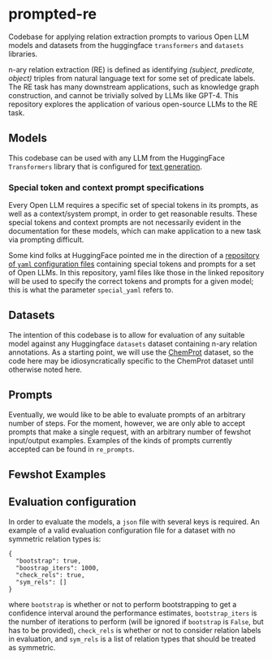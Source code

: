# prompted-re
Codebase for applying relation extraction prompts to various Open LLM models and datasets from the huggingface `transformers` and `datasets` libraries.

n-ary relation extraction (RE) is defined as identifying *(subject, predicate, object)* triples from natural language text for some set of predicate labels. The RE task has many downstream applications, such as knowledge graph construction, and cannot be trivially solved by LLMs like GPT-4. This repository explores the application of various open-source LLMs to the RE task.

## Models
This codebase can be used with any LLM from the HuggingFace `Transformers` library that is configured for [text generation](https://huggingface.co/tasks/text-generation).

### Special token and context prompt specifications
Every Open LLM requires a specific set of special tokens in its prompts, as well as a context/system prompt, in order to get reasonable results. These special tokens and context prompts are not necessarily evident in the documentation for these models, which can make application to a new task via prompting difficult.

Some kind folks at HuggingFace pointed me in the direction of a [repository of `yaml` configuration files](https://github.com/oobabooga/text-generation-webui/tree/main/characters/instruction-following) containing special tokens and prompts for a set of Open LLMs. In this repository, yaml files like those in the linked repository will be used to specify the correct tokens and prompts for a given model; this is what the parameter `special_yaml` refers to.

## Datasets
The intention of this codebase is to allow for evaluation of any suitable model against any Huggingface `datasets` dataset containing n-ary relation annotations. As a starting point, we will use the [ChemProt](https://huggingface.co/datasets/bigbio/chemprot/) dataset, so the code here may be idiosyncratically specific to the ChemProt dataset until otherwise noted here.

## Prompts
Eventually, we would like to be able to evaluate prompts of an arbitrary number of steps. For the moment, however, we are only able to accept prompts that make a single request, with an arbitrary number of fewshot input/output examples. Examples of the kinds of prompts currently accepted can be found in `re_prompts`.

## Fewshot Examples

## Evaluation configuration
In order to evaluate the models, a `json` file with several keys is required. An example of a valid evaluation configuration file for a dataset with no symmetric relation types is:

```
{
  "bootstrap": true,
  "boostrap_iters": 1000,
  "check_rels": true,
  "sym_rels": []
}
```
where `bootstrap` is whether or not to perform bootstrapping to get a confidence interval around the performance estimates, `bootstrap_iters` is the number of iterations to perform (will be ignored if `bootstrap` is `False`, but has to be provided), `check_rels` is whether or not to consider relation labels in evaluation, and `sym_rels` is a list of relation types that should be treated as symmetric.
